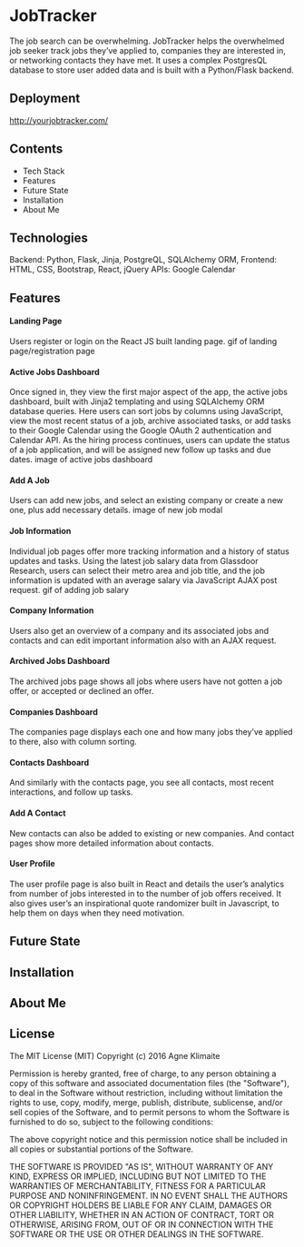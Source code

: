 # JobTracker
The job search can be overwhelming. JobTracker helps the overwhelmed job seeker track jobs they’ve applied to, companies they are interested in, or networking contacts they have met. It uses a complex PostgresQL database to store user added data and is built with a Python/Flask backend.

## Deployment
http://yourjobtracker.com/

## Contents
* Tech Stack
* Features
* Future State
* Installation
* About Me

## Technologies
Backend: Python, Flask, Jinja, PostgreQL, SQLAlchemy ORM, 
Frontend: HTML, CSS, Bootstrap, React, jQuery
APIs: Google Calendar

## Features

#### Landing Page
Users register or login on the React JS built landing page.
gif of landing page/registration page

#### Active Jobs Dashboard
Once signed in, they view the first major aspect of the app, the active jobs dashboard, built with Jinja2 templating and using SQLAlchemy ORM database queries. Here users can sort jobs by columns using JavaScript, view the most recent status of a job, archive associated tasks, or add tasks to their Google Calendar using the Google OAuth 2 authentication and Calendar API. As the hiring process continues, users can update the status of a job application, and will be assigned new follow up tasks and due dates. 
image of active jobs dashboard

#### Add A Job
Users can add new jobs, and select an existing company or create a new one, plus add necessary details.
image of new job modal

#### Job Information
Individual job pages offer more tracking information and a history of status updates and tasks. Using the latest job salary data from Glassdoor Research, users can select their metro area and job title, and the job information is updated with an average salary via JavaScript AJAX post request.
gif of adding job salary

#### Company Information
Users also get an overview of a company and its associated jobs and contacts and can edit important information also with an AJAX request.

#### Archived Jobs Dashboard
The archived jobs page shows all jobs where users have not gotten a job offer, or accepted or declined an offer.

#### Companies Dashboard
The companies page displays each one and how many jobs they’ve applied to there, also with column sorting.

#### Contacts Dashboard
And similarly with the contacts page, you see all contacts, most recent interactions, and follow up tasks.

#### Add A Contact
New contacts can also be added to existing or new companies. And contact pages show more detailed information about contacts. 

#### User Profile
The user profile page is also built in React and details the user’s analytics from number of jobs interested in to the number of job offers received. It also gives user’s an inspirational quote randomizer built in Javascript, to help them on days when they need motivation.

## Future State

## Installation

## About Me


## License
The MIT License (MIT) Copyright (c) 2016 Agne Klimaite

Permission is hereby granted, free of charge, to any person obtaining a copy of this software and associated documentation files (the "Software"), to deal in the Software without restriction, including without limitation the rights to use, copy, modify, merge, publish, distribute, sublicense, and/or sell copies of the Software, and to permit persons to whom the Software is furnished to do so, subject to the following conditions:

The above copyright notice and this permission notice shall be included in all copies or substantial portions of the Software.

THE SOFTWARE IS PROVIDED "AS IS", WITHOUT WARRANTY OF ANY KIND, EXPRESS OR IMPLIED, INCLUDING BUT NOT LIMITED TO THE WARRANTIES OF MERCHANTABILITY, FITNESS FOR A PARTICULAR PURPOSE AND NONINFRINGEMENT. IN NO EVENT SHALL THE AUTHORS OR COPYRIGHT HOLDERS BE LIABLE FOR ANY CLAIM, DAMAGES OR OTHER LIABILITY, WHETHER IN AN ACTION OF CONTRACT, TORT OR OTHERWISE, ARISING FROM, OUT OF OR IN CONNECTION WITH THE SOFTWARE OR THE USE OR OTHER DEALINGS IN THE SOFTWARE.
